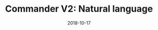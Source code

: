 ---
title: "Commander V2: Natural language"
description: "Natural language browser commands"
date: "2018-10-17"
contact: "jcramer@mozilla.com"

product:
  -
    name: "Commander"
    icon: "./images/icon.svg"
    hero:
      -
        title: "Commander"
        text: "Access tons of powerful web shortcuts using everyday language. Just type what you want to do and we’ll figure out what you mean. You never have to remember the “right” command."
        cta: "Get the Extension"
        image: "./images/splash-screen.png"
    facets:
      -
        title: "Say what you mean"
        text: "Just type or say what you want to do with the page, and we’ll help you do it. Want to search for a word? Scroll to the bottom? Email the URL?  Just type it however you’d say it."
        image: "./images/splash-screen-2.png"
      -
        title: "Demystify commands"
        text: "You can also check out everything you can do with Commander using the command glossary. Get ideas on what shortcuts you’re not taking advantage of, and start using them to save time."
        image: "./images/splash-screen-3.png"
      -
        title: "Make your own shortcuts"
        text: "Have a shortcut you want but don’t see yet? Just add it to the glossary and we’ll make it just for you. When enough people create the same command, we’ll make it available for everyone."
        image: "./images/splash-screen-4.png"
---